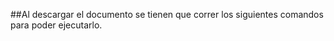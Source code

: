 ##Al descargar el documento se tienen que correr los siguientes comandos para poder ejecutarlo.
#
#
#